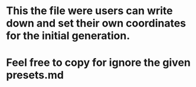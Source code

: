 # This the file were users can write down and set their own coordinates for the initial generation.
# Feel free to copy for ignore the given presets.md



